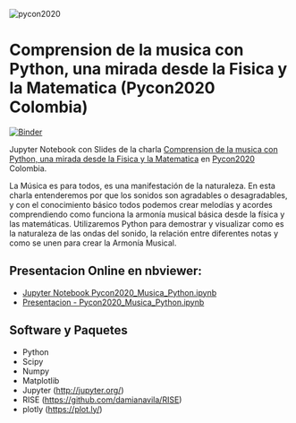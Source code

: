 ![pycon2020](./Img/logopycon.png)

# Comprension de la musica con Python, una mirada desde la Fisica y la Matematica (Pycon2020 Colombia)

[![Binder](https://mybinder.org/badge_logo.svg)](https://mybinder.org/v2/gh/nicoguaro/Pycon2020Colombia/master?filepath=.%2FPycon2020_Musica_Python.ipynb)

Jupyter Notebook con Slides  de la charla [Comprension de la musica con Python, una mirada desde la Fisica y la Matematica](https://www.pycon.co/ponencias/18/) en [Pycon2020](https://2020.pycon.co/) Colombia.

La Música es para todos, es una manifestación de la naturaleza. En esta charla entenderemos por que los sonidos son agradables o desagradables, y con el conocimiento básico todos podemos crear melodías y acordes comprendiendo como funciona la armonía musical básica desde la física y las matemáticas. Utilizaremos Python para demostrar y visualizar como es la naturaleza de las ondas del sonido, la relación entre diferentes notas y como se unen para crear la Armonía Musical.


## Presentacion Online en nbviewer:

- [Jupyter Notebook Pycon2020_Musica_Python.ipynb](http://nbviewer.jupyter.org/github/JoseRZapata/Pycon2020Colombia/blob/master/Pycon2020_Musica_Python.ipynb)
- [Presentacion - Pycon2020_Musica_Python.ipynb](http://nbviewer.jupyter.org/format/slides/github/JoseRZapata/Pycon2020Colombia/blob/master/Pycon2020_Musica_Python.ipynb)


## Software y Paquetes

- Python 
- Scipy 
- Numpy 
- Matplotlib 
- Jupyter (http://jupyter.org/)
- RISE (https://github.com/damianavila/RISE)
- plotly (https://plot.ly/)
